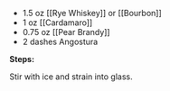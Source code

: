 - 1.5 oz [[Rye Whiskey]] or [[Bourbon]]
- 1 oz [[Cardamaro]]
- 0.75 oz [[Pear Brandy]]
- 2 dashes Angostura

**Steps:**

Stir with ice and strain into glass.
